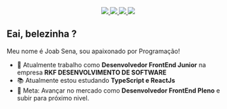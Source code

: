 
<p align="center">
    <!-- Badge - GitHub -->
  <a href="https://github.com/joabsena">
    <img src="https://img.shields.io/badge/-Github-000?style=flat-square&logo=Github&logoColor=white&link=https://github.com/joabsena">
  </a>

  <!-- Badge - LinkedIn -->
  <a href="https://www.linkedin.com/in/joab-sena/">
    <img src="https://img.shields.io/badge/-LinkedIn-blue?style=flat-square&logo=Linkedin&logoColor=white&link=https://www.linkedin.com/in/joab-sena/">
  </a>

  <!-- Badge - Gmail -->
  <a href="mailto:joabarbosa1@gmail.com">
    <img src="https://img.shields.io/badge/-Gmail-c14438?style=flat-square&logo=Gmail&logoColor=white&link=mailto:joabarbosa1@hotmail.com">
  </a> 

  <!-- Badge - Twitter -->
  <a href="https://twitter.com/joabarbosa98">
    <img src="https://img.shields.io/badge/-Twitter-1ca0f1?style=flat-square&labelColor=1ca0f1&logo=twitter&logoColor=white&link=https://twitter.com/joabarbosa98">
  </a>
</p>

<!-- Apresentação -->
## Eai, belezinha ?

Meu nome é Joab Sena, sou apaixonado por Programação! 

- 💼 Atualmente trabalho como **Desenvolvedor FrontEnd Junior** na empresa **RKF DESENVOLVIMENTO DE SOFTWARE**
- 📚 Atualmente estou estudando **TypeScript e ReactJs**
- 📌 Meta: Avançar no mercado como **Desenvolvedor FrontEnd Pleno** e subir para próximo nivel.
